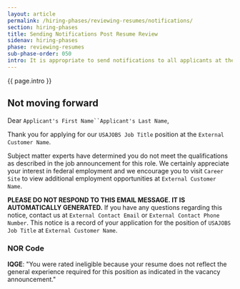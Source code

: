 ```yaml
---
layout: article
permalink: /hiring-phases/reviewing-resumes/notifications/
section: hiring-phases
title: Sending Notifications Post Resume Review
sidenav: hiring-phases
phase: reviewing-resumes
sub-phase-order: 050
intro: It is appropriate to send notifications to all applicants at the end of each phase. Use the following NOR code and notification message to communicate with applicants who are not moving forward.
---
```


<p class="usa-intro">
  {{ page.intro }}
</p>

## Not moving forward

Dear `Applicant's First Name``Applicant's Last Name`,

Thank you for applying for our `USAJOBS Job Title` position at the `External Customer Name`.

Subject matter experts have determined you do not meet the qualifications as described in the job announcement for this role. We certainly appreciate your interest in federal employment and we encourage you to visit `Career Site` to view additional employment opportunities at `External Customer Name`.

**PLEASE DO NOT RESPOND TO THIS EMAIL MESSAGE. IT IS AUTOMATICALLY GENERATED.** If you have any questions regarding this notice, contact us at `External Contact Email` or `External Contact Phone Number`. This notice is a record of your application for the position of `USAJOBS Job Title` at `External Customer Name`.

### NOR Code

**IQGE**: "You were rated ineligible because your resume does not reflect the general experience required for this position as indicated in the vacancy announcement."

<!-- Future NOR codes

Code | Short Description | NOR Message
-- | -- | --
IQSM | Ineligible, based on SME review | You are ineligible for this position because subject matter experts have determined you do not meet the required qualifications as described in the job announcement.
ELSM | Eligible as rated by SMEs, moving on to interviews | Subject matter experts have reviewed your resume for evidence of the required qualifications and determined you should move on to the next phase of the process. You will be scheduled for one or more interviews to further assess your qualifications.
ELSN | Eligible as rated by SMEs, not referred | Based on the results of your interviews, subject matter experts have determined that you meet the qualifications for this position. However, you were not in the highest qualification category, or there are other applicants who, by law, must be considered before your application, such as displaced federal employees and certain veterans. Therefore, your application will not be referred to the selecting official at this time. If additional candidates are needed, your application may be referred at a later date.
ELSR | Eligible as rated by SMEs, referred | Based on the results of your interviews, subject matter experts have determined that you meet the qualifications for this position. You have been referred to the hiring manager for selection consideration and may be contacted for additional interviews.

-->
